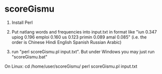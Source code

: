 scoreGismu
==========

1. Install Perl

2. Put natlang words and frequencies into input.txt in format like
"iun 0.347 upiog 0.196 emploi 0.160 us 0.123 primin 0.089 amal 0.085"
(i.e. the order is Chinese Hindi English Spanish Russian Arabic)

3. run "perl scoreGismu.pl input.txt". But under Windows you may just run "scoreGismu.bat"

On Linux:
cd /home/user/scoreGismu/
perl scoreGismu.pl input.txt

